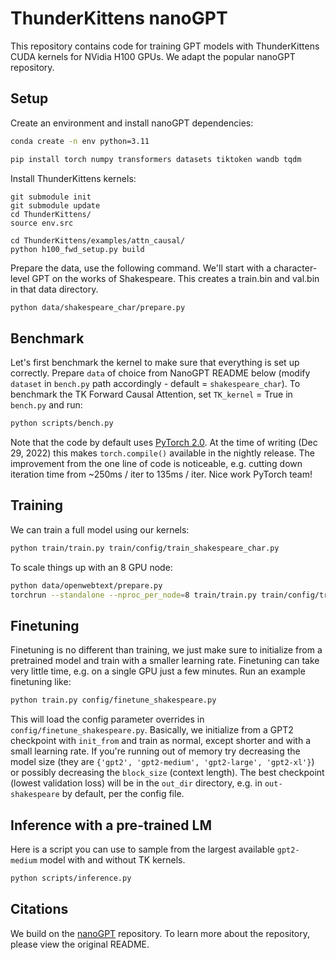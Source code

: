 # ThunderKittens nanoGPT

This repository contains code for training GPT models with ThunderKittens CUDA kernels for NVidia H100 GPUs. We adapt the popular nanoGPT repository. 

## Setup

Create an environment and install nanoGPT dependencies:
```bash
conda create -n env python=3.11

pip install torch numpy transformers datasets tiktoken wandb tqdm
```

Install ThunderKittens kernels:
```
git submodule init
git submodule update
cd ThunderKittens/
source env.src

cd ThunderKittens/examples/attn_causal/
python h100_fwd_setup.py build
```

Prepare the data, use the following command. We'll start with a character-level GPT on the works of Shakespeare. This creates a train.bin and val.bin in that data directory. 
```bash
python data/shakespeare_char/prepare.py
```

## Benchmark

Let's first benchmark the kernel to make sure that everything is set up correctly. Prepare `data` of choice from NanoGPT README below (modify ``dataset`` in `bench.py` path accordingly - default = `shakespeare_char`). 
To benchmark the TK Forward Causal Attention, set `TK_kernel` = True in `bench.py` and run:

```bash
python scripts/bench.py
```

Note that the code by default uses [PyTorch 2.0](https://pytorch.org/get-started/pytorch-2.0/). At the time of writing (Dec 29, 2022) this makes `torch.compile()` available in the nightly release. The improvement from the one line of code is noticeable, e.g. cutting down iteration time from ~250ms / iter to 135ms / iter. Nice work PyTorch team!

## Training

We can train a full model using our kernels:
```bash
python train/train.py train/config/train_shakespeare_char.py
```

To scale things up with an 8 GPU node:
```bash
python data/openwebtext/prepare.py
torchrun --standalone --nproc_per_node=8 train/train.py train/config/train_gpt2.py
```

## Finetuning

Finetuning is no different than training, we just make sure to initialize from a pretrained model and train with a smaller learning rate. Finetuning can take very little time, e.g. on a single GPU just a few minutes. Run an example finetuning like:
```bash
python train.py config/finetune_shakespeare.py
```

This will load the config parameter overrides in `config/finetune_shakespeare.py`. Basically, we initialize from a GPT2 checkpoint with `init_from` and train as normal, except shorter and with a small learning rate. If you're running out of memory try decreasing the model size (they are `{'gpt2', 'gpt2-medium', 'gpt2-large', 'gpt2-xl'}`) or possibly decreasing the `block_size` (context length). The best checkpoint (lowest validation loss) will be in the `out_dir` directory, e.g. in `out-shakespeare` by default, per the config file. 

## Inference with a pre-trained LM

Here is a script you can use to sample from the largest available `gpt2-medium` model with and without TK kernels. 
```bash
python scripts/inference.py
```

## Citations

We build on the [nanoGPT](https://github.com/karpathy/nanoGPT) repository. To learn more about the repository, please view the original README.
